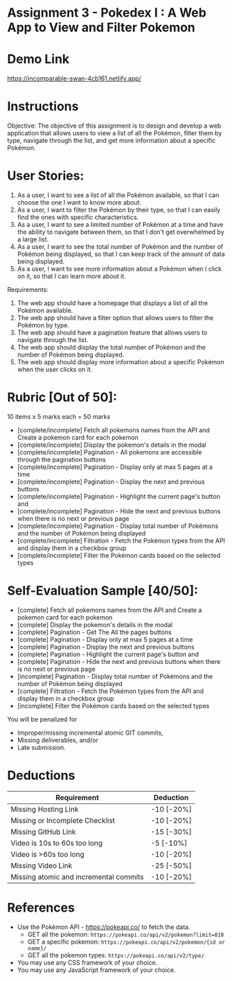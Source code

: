 # Assignment 3 - Pokedex I : A Web App to View and Filter Pokemon

# Demo Link

https://incomparable-swan-4cb161.netlify.app/

# Instructions

Objective: The objective of this assignment is to design and develop a web application that allows users to view a list of all the Pokémon, filter them by type, navigate through the list, and get more information about a specific Pokémon.

# User Stories:

1.  As a user, I want to see a list of all the Pokémon available, so that I can choose the one I want to know more about.
2.  As a user, I want to filter the Pokémon by their type, so that I can easily find the ones with specific characteristics.
3.  As a user, I want to see a limited number of Pokémon at a time and have the ability to navigate between them, so that I don't get overwhelmed by a large list.
4.  As a user, I want to see the total number of Pokémon and the number of Pokémon being displayed, so that I can keep track of the amount of data being displayed.
5.  As a user, I want to see more information about a Pokémon when I click on it, so that I can learn more about it.

Requirements:

1.  The web app should have a homepage that displays a list of all the Pokémon available.
2.  The web app should have a filter option that allows users to filter the Pokémon by type.
3.  The web app should have a pagination feature that allows users to navigate through the list.
4.  The web app should display the total number of Pokémon and the number of Pokémon being displayed.
5.  The web app should display more information about a specific Pokémon when the user clicks on it.

<!-- # Deliverables:
1.  [text link] Short YT video (1-2 minutes) that demonstrates the working of the web app. Use user stories to demonstrate the features of the web app.
2.  [text] Self-Evaluation (see Sample below).
3.  [Zip link] GitHub ClassRoom link of your source code. -->

# Rubric [Out of 50]:

10 items x 5 marks each = 50 marks

- [complete/incomplete] Fetch all pokemons names from the API and Create a pokemon card for each pokemon
- [complete/incomplete] Display the pokemon's details in the modal
- [complete/incomplete] Pagination - All pokemons are accessible through the pagination buttons
- [complete/incomplete] Pagination - Display only at max 5 pages at a time
- [complete/incomplete] Pagination - Display the next and previous buttons
- [complete/incomplete] Pagination - Highlight the current page's button and
- [complete/incomplete] Pagination - Hide the next and previous buttons when there is no next or previous page
- [complete/incomplete] Pagination - Display total number of Pokémons and the number of Pokémon being displayed
- [complete/incomplete] Filtration - Fetch the Pokémon types from the API and display them in a checkbox group
- [complete/incomplete] Filter the Pokémon cards based on the selected types

# Self-Evaluation Sample [40/50]:

- [complete] Fetch all pokemons names from the API and Create a pokemon card for each pokemon
- [complete] Display the pokemon's details in the modal
- [complete] Pagination - Get The All the pages buttons
- [complete] Pagination - Display only at max 5 pages at a time
- [complete] Pagination - Display the next and previous buttons
- [complete] Pagination - Highlight the current page's button and
- [complete] Pagination - Hide the next and previous buttons when there is no next or previous page
- [incomplete] Pagination - Display total number of Pokémons and the number of Pokémon being displayed
- [complete] Filtration - Fetch the Pokémon types from the API and display them in a checkbox group
- [incomplete] Filter the Pokémon cards based on the selected types

You will be penalized for

- Improper/missing incremental atomic GIT commits,
- Missing deliverables, and/or
- Late submission.

<!-- ## Development Strategy/Hint
1.  Design the wireframe and plan the development process.
2.  Develop the web app and implement the features mentioned in the user stories.
3.  Test the web app, fix bugs, and prepare the YT demo.   -->

# Deductions

| Requirement                            | Deduction  |
| -------------------------------------- | ---------- |
| Missing Hosting Link                   | -10 [-20%] |
| Missing or Incomplete Checklist        | -10 [-20%] |
| Missing GitHub Link                    | -15 [-30%] |
| Video is 10s to 60s too long           | -5 [-10%]  |
| Video is >60s too long                 | -10 [-20%] |
| Missing Video Link                     | -25 [-50%] |
| Missing atomic and incremental commits | -10 [-20%] |

# References

- Use the Pokémon API - https://pokeapi.co/ to fetch the data.
  - GET all the pokemon: `https://pokeapi.co/api/v2/pokemon?limit=810`
  - GET a specific pokemon: `https://pokeapi.co/api/v2/pokemon/{id or name}/`
  - GET all the pokemon types: `https://pokeapi.co/api/v2/type/`
- You may use any CSS framework of your choice.
- You may use any JavaScript framework of your choice.
